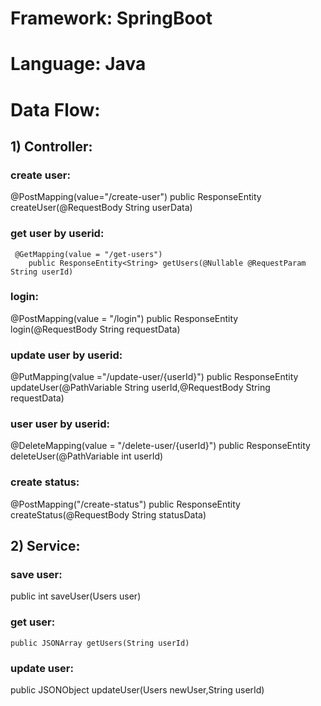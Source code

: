 # Framework: SpringBoot
# Language: Java

# Data Flow:
## 1) Controller: 
### create user: 
  @PostMapping(value="/create-user")
        public ResponseEntity<String> createUser(@RequestBody String userData)
    
### get user by userid: 
     @GetMapping(value = "/get-users")
        public ResponseEntity<String> getUsers(@Nullable @RequestParam String userId)
                             
### login:  
@PostMapping(value = "/login")
        public ResponseEntity<String> login(@RequestBody String requestData)
                  
### update user by userid: 
 @PutMapping(value ="/update-user/{userId}")
            public ResponseEntity<String> updateUser(@PathVariable String userId,@RequestBody String requestData)
                  
###  user user by userid: 
 @DeleteMapping(value = "/delete-user/{userId}")
            public ResponseEntity<String> deleteUser(@PathVariable int userId)

### create status:  
  @PostMapping("/create-status")
    public ResponseEntity<String> createStatus(@RequestBody String statusData)

 
 
 ## 2) Service:
 
 ### save user:
  public int saveUser(Users user)
 
 ### get user:
    public JSONArray getUsers(String userId)
 
 
### update user:
  public JSONObject updateUser(Users newUser,String userId)
 
 
